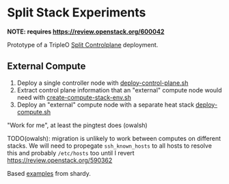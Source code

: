 # Split Stack Experiments

**NOTE: requires https://review.openstack.org/600042**

Prototype of a TripleO [Split Controlplane](https://specs.openstack.org/openstack/tripleo-specs/specs/rocky/split-controlplane.html) deployment.

## External Compute

1. Deploy a single controller node with [deploy-control-plane.sh](deploy-control-plane.sh)
2. Extract control plane information that an "external" compute node would need with [create-compute-stack-env.sh](create-compute-stack-env.sh)
3. Deploy an "external" compute node with a separate heat stack [deploy-compute.sh](deploy-compute.sh)

"Work for me", at least the pingtest does (owalsh)

TODO(owalsh): migration is unlikely to work between computes on different stacks. We will need to propegate `ssh_known_hosts` to all hosts to resolve this and probably `/etc/hosts` too until I revert https://review.openstack.org/590362

Based [examples](https://review.openstack.org/#/q/topic:compute_only_stack2+(status:open+OR+status:merged)) from shardy.
